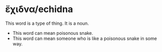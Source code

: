 # ἔχιδνα/echidna
This word is a type of thing. It is a noun.
* This word can mean poisonous snake.
* This word can mean someone who is like a poisonous snake in some way. 
